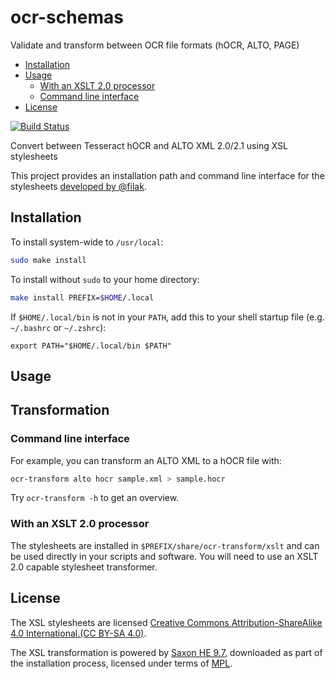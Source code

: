# ocr-schemas

Validate and transform between OCR file formats (hOCR, ALTO, PAGE)

<!-- vim :GenToc GFM -->
* [Installation](#installation)
* [Usage](#usage)
	* [With an XSLT 2.0 processor](#with-an-xslt-20-processor)
	* [Command line interface](#command-line-interface)
* [License](#license)

[![Build Status](https://travis-ci.org/UB-Mannheim/ocr-transform.svg?branch=master)](https://travis-ci.org/UB-Mannheim/ocr-transform)

Convert between Tesseract hOCR and ALTO XML 2.0/2.1 using XSL stylesheets

This project provides an installation path and command line interface for
the stylesheets [developed by @filak](https://github.com/filak/hOCR-to-ALTO).

## Installation

To install system-wide to `/usr/local`:

```sh
sudo make install
```

To install without `sudo` to your home directory:

```sh
make install PREFIX=$HOME/.local
```

If `$HOME/.local/bin` is not in your `PATH`, add this to your shell startup file (e.g. `~/.bashrc` or `~/.zshrc`):

```
export PATH="$HOME/.local/bin $PATH"
```

## Usage

## Transformation

### Command line interface

For example, you can transform an ALTO XML to a hOCR file with:
```bash
ocr-transform alto hocr sample.xml > sample.hocr
```

Try `ocr-transform -h` to get an overview.

### With an XSLT 2.0 processor

The stylesheets are installed in `$PREFIX/share/ocr-transform/xslt` and can be
used directly in your scripts and software. You will need to use an XSLT 2.0
capable stylesheet transformer.

## License

The XSL stylesheets are licensed [Creative Commons Attribution-ShareAlike 4.0 International.(CC BY-SA 4.0)](https://creativecommons.org/licenses/by-sa/4.0/legalcode).

The XSL transformation is powered by [Saxon HE 9.7](http://saxon.sourceforge.net/#F9.7HE), downloaded
as part of the installation process, licensed under terms of [MPL](https://www.mozilla.org/MPL/).
